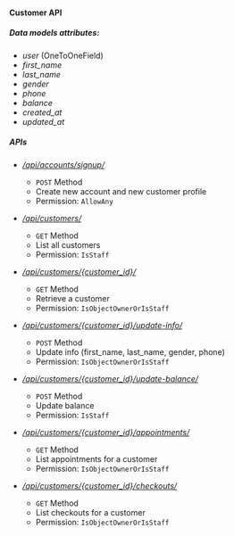 #### Customer API

##### Data models attributes:
- _user_ (OneToOneField)
- _first_name_ 
- _last_name_
- _gender_
- _phone_
- _balance_
- _created_at_
- _updated_at_

##### APIs
-  *<ins> /api/accounts/signup/ </ins>*
    - `POST` Method 
    - Create new account and new customer profile
    - Permission: `AllowAny`
    
    
-  *<ins> /api/customers/ </ins>*
    - `GET` Method
    - List all customers
    - Permission: `IsStaff`
    
- *<ins>/api/customers/{customer_id}/</ins>*
    - `GET` Method
    - Retrieve a customer
    - Permission: `IsObjectOwnerOrIsStaff`


- *<ins>/api/customers/{customer_id}/update-info/</ins>*
    - `POST` Method
    - Update info (first_name, last_name, gender, phone)
    - Permission: `IsObjectOwnerOrIsStaff`
    
    
- *<ins>/api/customers/{customer_id}/update-balance/</ins>*
    - `POST` Method
    - Update balance
    - Permission: `IsStaff`


- *<ins>/api/customers/{customer_id}/appointments/</ins>* 
    - `GET` Method
    - List appointments for a customer
    - Permission: `IsObjectOwnerOrIsStaff`
   
   
- *<ins>/api/customers/{customer_id}/checkouts/</ins>* 
    - `GET` Method
    - List checkouts for a customer
    - Permission: `IsObjectOwnerOrIsStaff`